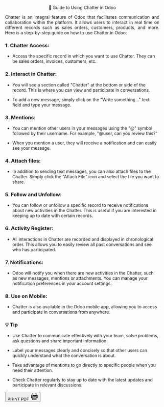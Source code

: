
<center>


<span class='titulo'> 📩 Guide to Using Chatter in Odoo</span>
</center>
<p style="text-align:justify">
Chatter is an integral feature of Odoo that facilitates communication and collaboration within the platform. It allows users to interact in real time on different records such as sales orders, customers, products, and more. Here is a step-by-step guide on how to use Chatter in Odoo:
</p>

### **1. Chatter Access:**

- Access the specific record in which you want to use Chatter. They can be sales orders, invoices, customers, etc.

### **2. Interact in Chatter:**

- You will see a section called "Chatter" at the bottom or side of the record. This is where you can view and participate in conversations.

- To add a new message, simply click on the "Write something..." text field and type your message.

### **3. Mentions:**

- You can mention other users in your messages using the "@" symbol followed by their username. For example, "@user, can you review this?"

- When you mention a user, they will receive a notification and can easily see your message.

### **4. Attach files:**

- In addition to sending text messages, you can also attach files to the Chatter. Simply click the “Attach File” icon and select the file you want to share.

### **5. Follow and Unfollow:**

- You can follow or unfollow a specific record to receive notifications about new activities in the Chatter. This is useful if you are interested in keeping up to date with certain records.

### **6. Activity Register:**

- All interactions in Chatter are recorded and displayed in chronological order. This allows you to easily review all past conversations and see who has participated.

### **7. Notifications:**

- Odoo will notify you when there are new activities in the Chatter, such as new messages, mentions or attachments. You can manage your notification preferences in your account settings.

### **8. Use on Mobile:**

- Chatter is also available in the Odoo mobile app, allowing you to access and participate in conversations from anywhere.

### 💡 Tip
- Use Chatter to communicate effectively with your team, solve problems, ask questions and share important information.

- Label your messages clearly and concisely so that other users can quickly understand what the conversation is about.

- Take advantage of mentions to go directly to specific people when you need their attention.

- Check Chatter regularly to stay up to date with the latest updates and participate in relevant discussions.
  

<button id="printButton">PRINT PDF  <img src='../../print-pdf.png' width='25px' heigth='15px' class='print-image'> </button>
